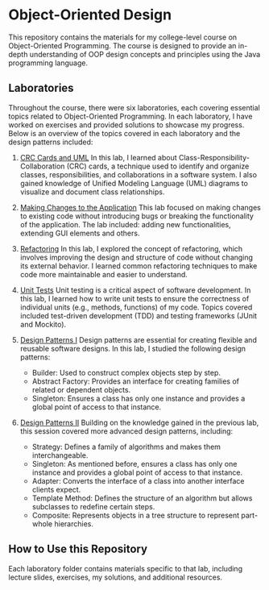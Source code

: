# Object-Oriented Design

This repository contains the materials for my college-level course on Object-Oriented Programming. The course is designed to provide an in-depth understanding of OOP design concepts and principles using the Java programming language.

## Laboratories

Throughout the course, there were six laboratories, each covering essential topics related to Object-Oriented Programming. In each laboratory, I have worked on exercises and provided solutions to showcase my progress. Below is an overview of the topics covered in each laboratory and the design patterns included:
1. [CRC Cards and UML](lab1)
In this lab, I learned about Class-Responsibility-Collaboration (CRC) cards, a technique used to identify and organize classes, responsibilities, and collaborations in a software system. I also gained knowledge of Unified Modeling Language (UML) diagrams to visualize and document class relationships.

1. [Making Changes to the Application](lab2)
This lab focused on making changes to existing code without introducing bugs or breaking the functionality of the application. The lab included: adding new functionalities, extending GUI elements and others.

1. [Refactoring](lab3)
In this lab, I explored the concept of refactoring, which involves improving the design and structure of code without changing its external behavior. I learned common refactoring techniques to make code more maintainable and easier to understand.

1. [Unit Tests](lab4)
Unit testing is a critical aspect of software development. In this lab, I learned how to write unit tests to ensure the correctness of individual units (e.g., methods, functions) of my code. Topics covered included test-driven development (TDD) and testing frameworks (JUnit and Mockito).

1. [Design Patterns I](lab5)
Design patterns are essential for creating flexible and reusable software designs. In this lab, I studied the following design patterns:

   * Builder: Used to construct complex objects step by step.
   * Abstract Factory: Provides an interface for creating families of related or dependent objects.
   * Singleton: Ensures a class has only one instance and provides a global point of access to that instance.

1. [Design Patterns II](lab6)
Building on the knowledge gained in the previous lab, this session covered more advanced design patterns, including:

   * Strategy: Defines a family of algorithms and makes them interchangeable.
   * Singleton: As mentioned before, ensures a class has only one instance and provides a global point of access to that instance.
   * Adapter: Converts the interface of a class into another interface clients expect.
   * Template Method: Defines the structure of an algorithm but allows subclasses to redefine certain steps.
   * Composite: Represents objects in a tree structure to represent part-whole hierarchies.

## How to Use this Repository

Each laboratory folder contains materials specific to that lab, including lecture slides, exercises, my solutions, and additional resources. 
